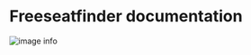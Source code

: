 # Freeseatfinder documentation


![image info](https://cdn.discordapp.com/attachments/753373013352644698/976563014834741268/unknown.png)

